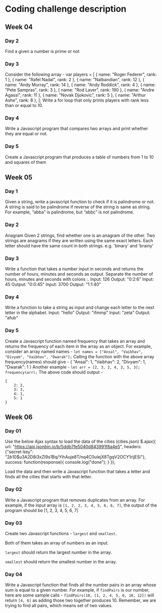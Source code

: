 # Coding challenge description

## Week 04
### Day 2

Find a given a number is prime or not

### Day 3
Consider the following array -
var players = [
{ name: "Roger Federer", rank: 1 },
{ name: "Rafel Nadal", rank: 2 },
{ name: "Nalbandian", rank: 12 },
{ name: "Andy Murray", rank: 14 },
{ name: "Andy Roddick", rank: 4 },
{ name: "Pete Sampras", rank: 3 },
{ name: "Rod Laver", rank: 190 },
{ name: "Andre Agassi", rank: 11 },
{ name: "Novak Djokovic", rank: 5 },
{ name: "Arthur Ashe", rank: 8 },
];
Write a for loop that only prints players with rank less than or equal to 10.

### Day 4
Write a Javascript program that compares two arrays and print whether they are equal or not.

### Day 5 
Create a Javascript program that produces a table of numbers from 1 to 10 and squares of them 

## Week 05 

### Day 1
Given a string, write a javascript function to check if it is palindrome or not.
A string is said to be palindrome if reverse of the string is same as string. For example, “abba” is palindrome, but “abbc” is not palindrome.

### Day 2 
Anagram
Given 2 strings, find whether one is an anagram of the other.
Two strings are anagrams if they are written using the same exact letters. Each letter should have the same count in both strings. e.g. 'binary' and 'brainy'

### Day 3 
Write a function that takes a number input in seconds and returns the number of hours, minutes and seconds as output. Separate the number of hours, minutes and seconds with colons :.
Input: 126
Output: "0:2:6"
Input: 45
Output: "0:0:45"
Input: 3700
Output: "1:1:40"

### Day 4 
Write a function to take a string as input and change each letter to the next letter in the alphabet.
Input: "hello"
Output: "ifmmp"
Input: "zeta"
Output: "afub"

### Day 5
Create a Javascript function named frequency that takes an array and returns the frequency of each item in the array as an object.
For example, consider an array named names -
`let names = ["Ansal", "Vaibhav", "Divyam", "Vaibhav", "Dwarak"];`
Calling the function with the above array frequency(names) should give -
{
    "Ansal": 1,
    "Vaibhav": 2,
    "Divyam": 1,
    "Dwarak": 1
}
Another example -
`let arr = [2, 3, 2, 4, 3, 5, 3];`
`frequency(arr);`
The above code should output -
```
{
    2: 2,
    3: 3,
    4: 1,
    5: 1
}
```

## Week 06

### Day 01 
Use the below Ajax syntax to load the data of the cities (cities.json)
$.ajax({
                url: "https://api.jsonbin.io/b/5ddb7fe5040d843991f8a4e5",
                headers: {"secret-key": "$2b$10$u3A2D8i3xZI9s1Bq/YihAuje8T/nq4C0ulejX8TgqV2OCY1rijESi"},
                success: function(response){
                    console.log("done");
                }
            });

Load the data and then write a Javascript function that takes a letter and finds all the cities that starts with that letter.

### Day 02 
Write a Javascript program that removes duplicates from an array.
For example, if the input array is `[1, 2, 2, 3, 4, 5, 6, 6, 7]`, the output of the program should be [1, 2, 3, 4, 5, 6, 7]

### Day 03 
Create two Javascript functions - `largest` and `smallest`.

Both of them takes an array of numbers as an input.

`largest` should return the largest number in the array.

`smallest` should return the smallest number in the array.

### Day 04 
Write a Javascript function that finds all the number pairs in an array whose sum is equal to a given number.
For example, if `findPairs` is our number, here are some sample calls -
`findPairs(10, [1, 2, 4, 5, 6, 10, 12])` will return `[4, 6]` as adding those two together produces 10.
Remember, we are trying to find all pairs, which means set of two values.